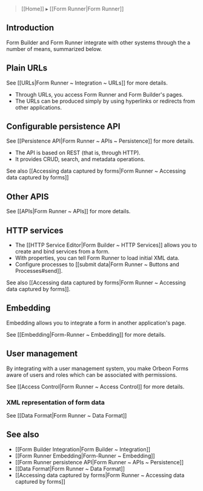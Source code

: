 > [[Home]] ▸ [[Form Runner|Form Runner]]

## Introduction

Form Builder and Form Runner integrate with other systems through the a number of means, summarized below.

## Plain URLs

See [[URLs|Form Runner ~ Integration ~ URLs]] for more details.

- Through URLs, you access Form Runner and Form Builder's pages.
- The URLs can be produced simply by using hyperlinks or redirects from other applications.

## Configurable persistence API

See [[Persistence API|Form Runner ~ APIs ~ Persistence]] for more details.

- The API is based on REST (that is, through HTTP).
- It provides CRUD, search, and metadata operations.

See also [[Accessing data captured by forms|Form Runner ~ Accessing data captured by forms]]

## Other APIS

See [[APIs|Form Runner ~ APIs]] for more details.

## HTTP services

- The [[HTTP Service Editor|Form Builder ~ HTTP Services]] allows you to create and bind services from a form.
- With properties, you can tell Form Runner to load initial XML data.
- Configure processes to [[submit data|Form Runner ~ Buttons and Processes#send]].

See also [[Accessing data captured by forms|Form Runner ~ Accessing data captured by forms]].

## Embedding

Embedding allows you to integrate a form in another application's page.

See [[Embedding|Form-Runner ~ Embedding]] for more details.

## User management

By integrating with a user management system, you make Orbeon Forms aware of users and roles which can be associated with permissions.

See [[Access Control|Form Runner ~ Access Control]] for more details.

### XML representation of form data

See [[Data Format|Form Runner ~ Data Format]]

## See also

- [[Form Builder Integration|Form Builder ~ Integration]]
- [[Form Runner Embedding|Form-Runner ~ Embedding]]
- [[Form Runner persistence API|Form Runner ~ APIs ~ Persistence]]
- [[Data Format|Form Runner ~ Data Format]]
- [[Accessing data captured by forms|Form Runner ~ Accessing data captured by forms]]
